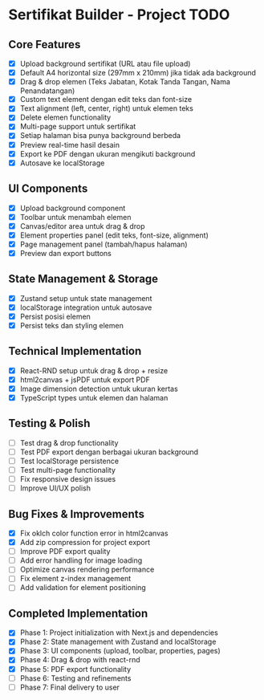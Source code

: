 # Sertifikat Builder - Project TODO

## Core Features
- [x] Upload background sertifikat (URL atau file upload)
- [x] Default A4 horizontal size (297mm x 210mm) jika tidak ada background
- [x] Drag & drop elemen (Teks Jabatan, Kotak Tanda Tangan, Nama Penandatangan)
- [x] Custom text element dengan edit teks dan font-size
- [x] Text alignment (left, center, right) untuk elemen teks
- [x] Delete elemen functionality
- [x] Multi-page support untuk sertifikat
- [x] Setiap halaman bisa punya background berbeda
- [x] Preview real-time hasil desain
- [x] Export ke PDF dengan ukuran mengikuti background
- [x] Autosave ke localStorage

## UI Components
- [x] Upload background component
- [x] Toolbar untuk menambah elemen
- [x] Canvas/editor area untuk drag & drop
- [x] Element properties panel (edit teks, font-size, alignment)
- [x] Page management panel (tambah/hapus halaman)
- [x] Preview dan export buttons

## State Management & Storage
- [x] Zustand setup untuk state management
- [x] localStorage integration untuk autosave
- [x] Persist posisi elemen
- [x] Persist teks dan styling elemen

## Technical Implementation
- [x] React-RND setup untuk drag & drop + resize
- [x] html2canvas + jsPDF untuk export PDF
- [x] Image dimension detection untuk ukuran kertas
- [x] TypeScript types untuk elemen dan halaman

## Testing & Polish
- [ ] Test drag & drop functionality
- [ ] Test PDF export dengan berbagai ukuran background
- [ ] Test localStorage persistence
- [ ] Test multi-page functionality
- [ ] Fix responsive design issues
- [ ] Improve UI/UX polish

## Bug Fixes & Improvements
- [x] Fix oklch color function error in html2canvas
- [x] Add zip compression for project export
- [ ] Improve PDF export quality
- [ ] Add error handling for image loading
- [ ] Optimize canvas rendering performance
- [ ] Fix element z-index management
- [ ] Add validation for element positioning

## Completed Implementation
- [x] Phase 1: Project initialization with Next.js and dependencies
- [x] Phase 2: State management with Zustand and localStorage
- [x] Phase 3: UI components (upload, toolbar, properties, pages)
- [x] Phase 4: Drag & drop with react-rnd
- [x] Phase 5: PDF export functionality
- [ ] Phase 6: Testing and refinements
- [ ] Phase 7: Final delivery to user
